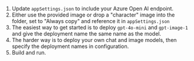 1. Update `appSettings.json` to include your Azure Open AI endpoint.
2. Either use the provided image or drop a "character" image into the folder, set to "Always copy" and reference it in `appSettings.json`
3. The easiest way to get started is to deploy `gpt-4o-mini` and `gpt-image-1` and give the deployment name the same name as the model.
4. The harder way is to deploy your own chat and image models, then specify the deployment names in configuration.
5. Build and run.
